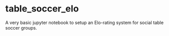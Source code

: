 # table_soccer_elo
A very basic jupyter notebook to setup an Elo-rating system for social table soccer groups.

